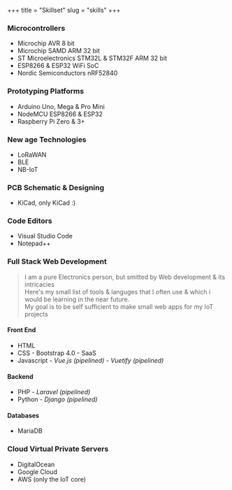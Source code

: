 +++
title = "Skillset"
slug = "skills"
+++

### Microcontrollers

- Microchip AVR 8 bit
- Microchip SAMD ARM 32 bit
- ST Microelectronics STM32L & STM32F ARM 32 bit
- ESP8266 & ESP32 WiFi SoC
- Nordic Semiconductors nRF52840

### Prototyping Platforms

- Arduino Uno, Mega & Pro Mini
- NodeMCU ESP8266 & ESP32
- Raspberry Pi Zero & 3+

### New age Technologies

- LoRaWAN
- BLE
- NB-IoT

### PCB Schematic & Designing

- KiCad, only KiCad :)

### Code Editors

- Visual Studio Code
- Notepad++

### Full Stack Web Development

> I am a pure Electronics person, but smitted by Web development & its intricacies  
> Here's my small list of tools & languges that I often use & which i would be learning in the near future.  
> My goal is to be self sufficient to make small web apps for my IoT projects

#### Front End

- HTML
- CSS - Bootstrap 4.0 - SaaS
- Javascript - _Vue.js (pipelined)_ - _Vuetify (pipelined)_

#### Backend

- PHP - _Laravel (pipelined)_
- Python - _Django (pipelined)_

#### Databases

- MariaDB

### Cloud Virtual Private Servers

- DigitalOcean
- Google Cloud
- AWS (only the IoT core)
